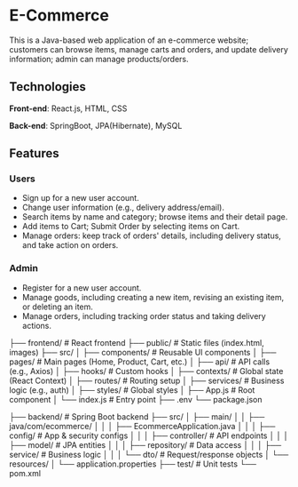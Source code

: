 # E-Commerce

This is a Java-based web application of an e-commerce website; customers can browse items, manage carts and orders, and update delivery information; admin can manage products/orders.

## Technologies

**Front-end**: React.js, HTML, CSS

**Back-end**: SpringBoot, JPA(Hibernate), MySQL

## Features

### Users
- Sign up for a new user account.
- Change user information (e.g., delivery address/email).
- Search items by name and category; browse items and their detail page.
- Add items to Cart; Submit Order by selecting items on Cart.
- Manage orders: keep track of orders' details, including delivery status, and take action on orders.

### Admin
- Register for a new user account.
- Manage goods, including creating a new item, revising an existing item, or deleting an item.
- Manage orders, including tracking order status and taking delivery actions.


├── frontend/                      # React frontend
   ├── public/                   # Static files (index.html, images)
   ├── src/
   │   ├── components/          # Reusable UI components
   │   ├── pages/               # Main pages (Home, Product, Cart, etc.)
   │   ├── api/                 # API calls (e.g., Axios)
   │   ├── hooks/               # Custom hooks
   │   ├── contexts/            # Global state (React Context)
   │   ├── routes/              # Routing setup
   │   ├── services/            # Business logic (e.g., auth)
   │   ├── styles/              # Global styles
   │   ├── App.js               # Root component
   │   └── index.js             # Entry point
   ├── .env
   └── package.json


├── backend/                      # Spring Boot backend
    ├── src/
    │   ├── main/
    │   │   ├── java/com/ecommerce/
    │   │   │   ├── EcommerceApplication.java
    │   │   │   ├── config/      # App & security configs
    │   │   │   ├── controller/  # API endpoints
    │   │   │   ├── model/       # JPA entities
    │   │   │   ├── repository/  # Data access
    │   │   │   ├── service/     # Business logic
    │   │   │   └── dto/         # Request/response objects
    │   └── resources/
    │       └── application.properties
    ├── test/                    # Unit tests
    └── pom.xml
